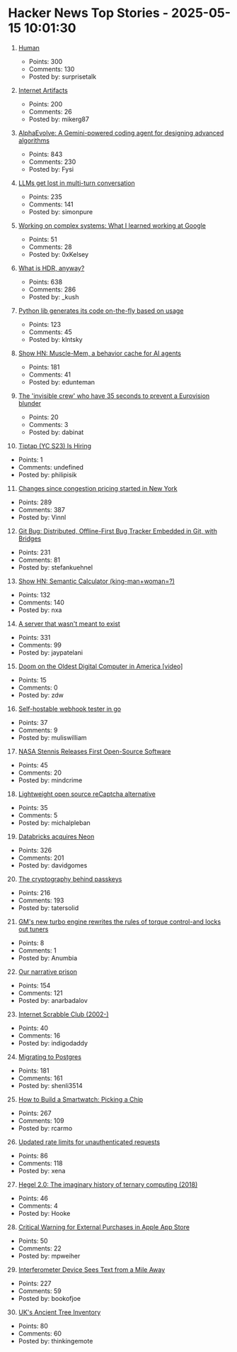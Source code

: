 # Hacker News Top Stories - 2025-05-15 10:01:30

1. [Human](https://quarter--mile.com/Human)
   - Points: 300
   - Comments: 130
   - Posted by: surprisetalk

2. [Internet Artifacts](https://neal.fun/internet-artifacts/)
   - Points: 200
   - Comments: 26
   - Posted by: mikerg87

3. [AlphaEvolve: A Gemini-powered coding agent for designing advanced algorithms](https://deepmind.google/discover/blog/alphaevolve-a-gemini-powered-coding-agent-for-designing-advanced-algorithms/)
   - Points: 843
   - Comments: 230
   - Posted by: Fysi

4. [LLMs get lost in multi-turn conversation](https://arxiv.org/abs/2505.06120)
   - Points: 235
   - Comments: 141
   - Posted by: simonpure

5. [Working on complex systems: What I learned working at Google](https://www.thecoder.cafe/p/complex-systems)
   - Points: 51
   - Comments: 28
   - Posted by: 0xKelsey

6. [What is HDR, anyway?](https://www.lux.camera/what-is-hdr/)
   - Points: 638
   - Comments: 286
   - Posted by: _kush

7. [Python lib generates its code on-the-fly based on usage](https://github.com/cofob/autogenlib)
   - Points: 123
   - Comments: 45
   - Posted by: klntsky

8. [Show HN: Muscle-Mem, a behavior cache for AI agents](https://github.com/pig-dot-dev/muscle-mem)
   - Points: 181
   - Comments: 41
   - Posted by: edunteman

9. [The 'invisible crew' who have 35 seconds to prevent a Eurovision blunder](https://www.bbc.com/news/articles/c1e679vn6yqo)
   - Points: 20
   - Comments: 3
   - Posted by: dabinat

10. [Tiptap (YC S23) Is Hiring](https://www.ycombinator.com/companies/tiptap/jobs/1S8DTcM-growth-manager)
   - Points: 1
   - Comments: undefined
   - Posted by: philipisik

11. [Changes since congestion pricing started in New York](https://www.nytimes.com/interactive/2025/05/11/upshot/congestion-pricing.html)
   - Points: 289
   - Comments: 387
   - Posted by: Vinnl

12. [Git Bug: Distributed, Offline-First Bug Tracker Embedded in Git, with Bridges](https://github.com/git-bug/git-bug)
   - Points: 231
   - Comments: 81
   - Posted by: stefankuehnel

13. [Show HN: Semantic Calculator (king-man+woman=?)](https://calc.datova.ai)
   - Points: 132
   - Comments: 140
   - Posted by: nxa

14. [A server that wasn't meant to exist](https://it-notes.dragas.net/2025/05/13/the_server_that_wasnt_meant_to_exist/)
   - Points: 331
   - Comments: 99
   - Posted by: jaypatelani

15. [Doom on the Oldest Digital Computer in America [video]](https://www.youtube.com/watch?v=no0CkQk7id0)
   - Points: 15
   - Comments: 0
   - Posted by: zdw

16. [Self-hostable webhook tester in go](https://testwebhook.xyz)
   - Points: 37
   - Comments: 9
   - Posted by: muliswilliam

17. [NASA Stennis Releases First Open-Source Software](https://www.nasa.gov/centers-and-facilities/stennis/stennis-first-open-source-software/)
   - Points: 45
   - Comments: 20
   - Posted by: mindcrime

18. [Lightweight open source reCaptcha alternative](https://github.com/altcha-org/altcha)
   - Points: 35
   - Comments: 5
   - Posted by: michalpleban

19. [Databricks acquires Neon](https://www.databricks.com/blog/databricks-neon)
   - Points: 326
   - Comments: 201
   - Posted by: davidgomes

20. [The cryptography behind passkeys](https://blog.trailofbits.com/2025/05/14/the-cryptography-behind-passkeys/)
   - Points: 216
   - Comments: 193
   - Posted by: tatersolid

21. [GM's new turbo engine rewrites the rules of torque control-and locks out tuners](https://www.carsandhorsepower.com/featured/gm-s-new-turbo-engine-patent-could-rewrite-the-rules-of-torque-control-and-lock-out-tuners-for-good)
   - Points: 8
   - Comments: 1
   - Posted by: Anumbia

22. [Our narrative prison](https://aeon.co/essays/why-does-every-film-and-tv-series-seem-to-have-the-same-plot)
   - Points: 154
   - Comments: 121
   - Posted by: anarbadalov

23. [Internet Scrabble Club (2002-)](https://isc.ro/)
   - Points: 40
   - Comments: 16
   - Posted by: indigodaddy

24. [Migrating to Postgres](https://engineering.usemotion.com/migrating-to-postgres-3c93dff9c65d)
   - Points: 181
   - Comments: 161
   - Posted by: shenli3514

25. [How to Build a Smartwatch: Picking a Chip](https://ericmigi.com/blog/how-to-build-a-smartwatch-picking-a-chip/)
   - Points: 267
   - Comments: 109
   - Posted by: rcarmo

26. [Updated rate limits for unauthenticated requests](https://github.blog/changelog/2025-05-08-updated-rate-limits-for-unauthenticated-requests/)
   - Points: 86
   - Comments: 118
   - Posted by: xena

27. [Hegel 2.0: The imaginary history of ternary computing (2018)](https://www.cabinetmagazine.org/issues/65/weatherby.php)
   - Points: 46
   - Comments: 4
   - Posted by: Hooke

28. [Critical Warning for External Purchases in Apple App Store](https://mjtsai.com/blog/2025/05/14/critical-warning-for-external-purchases-in-app-store/)
   - Points: 50
   - Comments: 22
   - Posted by: mpweiher

29. [Interferometer Device Sees Text from a Mile Away](https://physics.aps.org/articles/v18/99)
   - Points: 227
   - Comments: 59
   - Posted by: bookofjoe

30. [UK's Ancient Tree Inventory](https://ati.woodlandtrust.org.uk/)
   - Points: 80
   - Comments: 60
   - Posted by: thinkingemote

